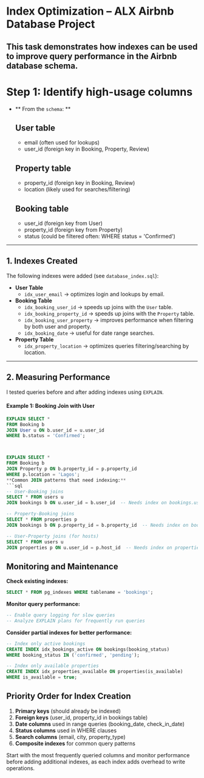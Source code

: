 # Index Optimization – ALX Airbnb Database Project

This task demonstrates how **indexes** can be used to improve query performance in the Airbnb database schema.
---

# Step 1: Identify high-usage columns
- ** From the `schema`: **
  ## User table
  -  email (often used for lookups)
  -  user_id (foreign key in Booking, Property, Review)
  
  ## Property table
  -  property_id (foreign key in Booking, Review)
  -  location (likely used for searches/filtering)

  ## Booking table
  -  user_id (foreign key from User)
  -  property_id (foreign key from Property)
  -  status (could be filtered often: WHERE status = 'Confirmed')


---

## 1. Indexes Created
The following indexes were added (see `database_index.sql`):

- **User Table**
  - `idx_user_email` → optimizes login and lookups by email.
- **Booking Table**
  - `idx_booking_user_id` → speeds up joins with the `User` table.
  - `idx_booking_property_id` → speeds up joins with the `Property` table.
  - `idx_booking_user_property` → improves performance when filtering by both user and property.
  - `idx_booking_date` → useful for date range searches.
- **Property Table**
  - `idx_property_location` → optimizes queries filtering/searching by location.

---

## 2. Measuring Performance
I tested queries before and after adding indexes using `EXPLAIN`.


#### Example 1: Booking Join with User
```sql
EXPLAIN SELECT * 
FROM Booking b
JOIN User u ON b.user_id = u.user_id
WHERE b.status = 'Confirmed';



EXPLAIN SELECT * 
FROM Booking b
JOIN Property p ON b.property_id = p.property_id
WHERE p.location = 'Lagos';
**Common JOIN patterns that need indexing:**
```sql
-- User-Booking joins
SELECT * FROM users u
JOIN bookings b ON u.user_id = b.user_id  -- Needs index on bookings.user_id

-- Property-Booking joins  
SELECT * FROM properties p
JOIN bookings b ON p.property_id = b.property_id  -- Needs index on bookings.property_id

-- User-Property joins (for hosts)
SELECT * FROM users u
JOIN properties p ON u.user_id = p.host_id  -- Needs index on properties.host_id
```

## Monitoring and Maintenance

**Check existing indexes:**
```sql
SELECT * FROM pg_indexes WHERE tablename = 'bookings';
```

**Monitor query performance:**
```sql
-- Enable query logging for slow queries
-- Analyze EXPLAIN plans for frequently run queries
```

**Consider partial indexes for better performance:**
```sql
-- Index only active bookings
CREATE INDEX idx_bookings_active ON bookings(booking_status) 
WHERE booking_status IN ('confirmed', 'pending');

-- Index only available properties  
CREATE INDEX idx_properties_available ON properties(is_available) 
WHERE is_available = true;
```

## Priority Order for Index Creation

1. **Primary keys** (should already be indexed)
2. **Foreign keys** (user_id, property_id in bookings table)
3. **Date columns** used in range queries (booking_date, check_in_date)
4. **Status columns** used in WHERE clauses
5. **Search columns** (email, city, property_type)
6. **Composite indexes** for common query patterns

Start with the most frequently queried columns and monitor performance before adding additional indexes, as each index adds overhead to write operations.
